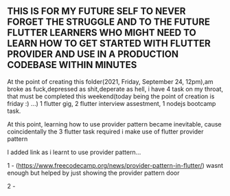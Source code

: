 ## THIS IS FOR MY FUTURE SELF TO NEVER FORGET THE STRUGGLE AND TO THE FUTURE FLUTTER LEARNERS WHO MIGHT NEED TO LEARN HOW TO GET STARTED WITH FLUTTER PROVIDER AND USE IN A PRODUCTION CODEBASE WITHIN MINUTES


At the point of creating this folder(2021, Friday, September 24, 12pm),am broke as fuck,depressed as shit,deperate as hell, i have 4 task on my throat, that must be completed this weekend(today being the point of creation is friday :) ...) 1 flutter gig, 2 flutter interview assestment, 1 nodejs bootcamp task. 

At this point, learning how to use provider pattern became inevitable, cause coincidentally the 3 flutter task required i make use of flutter provider pattern



I added link as i learnt to use provider pattern... 

1 - (https://www.freecodecamp.org/news/provider-pattern-in-flutter/) wasnt enough but helped by just showing the provider pattern door

2 - 
